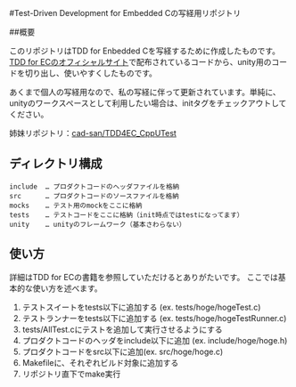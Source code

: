 #Test-Driven Development for Embedded Cの写経用リポジトリ

##概要

このリポジトリはTDD for Enbedded Cを写経するために作成したものです。[TDD for ECのオフィシャルサイト](http://pragprog.com/book/jgade/test-driven-development-for-embedded-c)で配布されているコードから、unity用のコードを切り出し、使いやすくしたものです。

あくまで個人の写経用なので、私の写経に伴って更新されています。単純に、unityのワークスペースとして利用したい場合は、initタグをチェックアウトしてください。

姉妹リポジトリ：[cad-san/TDD4EC_CppUTest](https://github.com/cad-san/TDD4EC_CppUTest)

## ディレクトリ構成

	include  … プロダクトコードのヘッダファイルを格納
	src      … プロダクトコードのソースファイルを格納
	mocks    … テスト用のmockをここに格納
	tests    … テストコードをここに格納（init時点ではtestになってます）
	unity    … unityのフレームワーク（基本さわらない）

## 使い方

詳細はTDD for ECの書籍を参照していただけるとありがたいです。
ここでは基本的な使い方を述べます。

1. テストスイートをtests以下に追加する (ex. tests/hoge/hogeTest.c)
2. テストランナーをtests以下に追加する (ex. tests/hoge/hogeTestRunner.c)
3. tests/AllTest.cにテストを追加して実行させるようにする
4. プロダクトコードのヘッダをinclude以下に追加 (ex. include/hoge/hoge.h)
5. プロダクトコードをsrc以下に追加(ex. src/hoge/hoge.c)
6. Makefileに、それぞれビルド対象に追加する
7. リポジトリ直下でmake実行